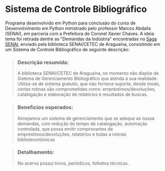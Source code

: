 # Sistema de Controle Bibliográfico
Programa desenvolvido em Python para conclusão do curso de Desenvolvimento em Python ministrado pelo professor Marcos Abdalla (SENAI), em parceria com a Prefeitura de Coronel Xavier Chaves.
A ideia tema foi retirada dentre as "Demandas da Indústria" encontradas no [Saga SENAI](https://plataforma.gpinovacao.senai.br/plataforma/demandas-da-industria/interna/7273), enviado pela biblioteca SENAI/CETEC de Araguaína, consistindo em um Sistema de Controle Bibliográfico de seguinte descrição:
>### Descrição resumida:
>A biblioteca SENAI/CETEC de Araguaína, no momento não dispõe de Sistema de Gerenciamento Bibliográfico que atenda à sua realidade. Utiliza-se de sistema gratuito, que não fornece suporte, desde modo, certas rotinas são comprometidas como: empréstimos/devoluções, catalogação e elaboração de relatórios e resultados de buscas.

>### Benefícios esperados:
>Almejamos um sistema de gerenciamento que se adeque as nossa demandas, com redução do tempo de catalogação, automação controlada, que possa emitir comprovantes de empréstimos/devoluções, relatórios e todas a rotinas biblioteconômicas

>### Detalhamento:
>No acervo possui livros, periódicos, folhetos técnicos. 
